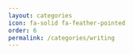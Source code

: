 ```yaml
---
layout: categories
icon: fa-solid fa-feather-pointed
order: 6
permalink: /categories/writing
---
```

